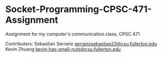 # Socket-Programming-CPSC-471-Assignment
Assignment for my computer's communication class, CPSC 471

Contributers: 
Sebastian Serrano
serranosebastian23@csu.fullerton.edu
Kevin Zhuang
kevin-has-small-nuts@csu.fullerton.edu